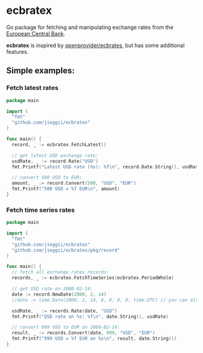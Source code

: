 # ecbratex
Go package for fetching and manipulating exchange rates from the [European Central Bank](https://www.ecb.europa.eu/).

**ecbratex** is inspired by [openprovider/ecbrates](https://github.com/openprovider/ecbrates), but has some additional features.

## Simple examples:
### Fetch latest rates

```go
package main

import (
  "fmt"
  "github.com/jieggii/ecbratex"
)

func main() {
  record, _ := ecbratex.FetchLatest()

  // get latest USD exchange rate:
  usdRate, _ := record.Rate("USD")
  fmt.Printf("Latest USD rate (%s): %f\n", record.Date.String(), usdRate)

  // convert 500 USD to EUR:
  amount, _ := record.Convert(500, "USD", "EUR")
  fmt.Printf("500 USD = %f EUR\n", amount)
}
```

### Fetch time series rates
```go
package main

import (
  "fmt"
  "github.com/jieggii/ecbratex"
  "github.com/jieggii/ecbratex/pkg/record"
)

func main() {
  // fetch all exchange rates records:
  records, _ := ecbratex.FetchTimeSeries(ecbratex.PeriodWhole)

  // get USD rate on 2000-02-14:
  date := record.NewDate(2000, 2, 14)
  //date := time.Date(2000, 2, 14, 0, 0, 0, 0, time.UTC) // you can also use time module instead

  usdRate, _ := records.Rate(date, "USD")
  fmt.Printf("USD rate on %s: %f\n", date.String(), usdRate)

  // convert 999 USD to EUR on 2000-02-14:
  result, _ := records.Convert(date, 999, "USD", "EUR")
  fmt.Printf("999 USD = %f EUR on %s\n", result, date.String())
}

```
